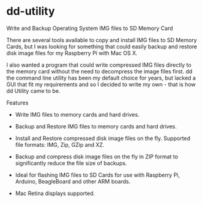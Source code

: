 # dd-utility
Write and Backup Operating System IMG files to SD Memory Card 

There are several tools available to copy and install IMG files to SD Memory Cards, but I was looking for something that could easily backup and restore disk image files for my Raspberry Pi with Mac OS X.

I also wanted a program that could write compressed IMG files directly to the memory card without the need to decompress the image files first. dd the command line utility has been my default choice for years, but lacked a GUI that fit my requirements and so I decided to write my own - that is how dd Utility came to be.

Features

- Write IMG files to memory cards and hard drives.
- Backup and Restore IMG files to memory cards and hard drives.

- Install and Restore compressed disk image files on the fly. Supported file formats: IMG, Zip, GZip and XZ.

- Backup and compress disk image files on the fly in ZIP format to significantly reduce the file size of backups.

- Ideal for flashing IMG files to SD Cards for use with Raspberry Pi, Arduino,  BeagleBoard and other ARM boards.

- Mac Retina displays supported.

